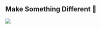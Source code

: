 <div>
    <h2>Make Something Different 🧐</h2>
  <img src="https://raw.githubusercontent.com/P4ScriptsFivem/.github/main/data/githubpappu.png">

  <!-- <h2>Contact Us</h2>
  <li>Join Our Community <a href="https://discord.gg/uEuetEY3jd">Discord Server</a></li> -->
</div>
